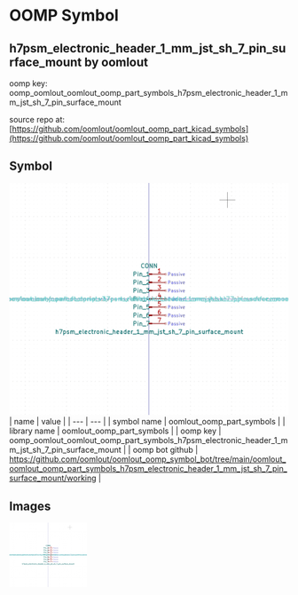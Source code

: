 # OOMP Symbol  
## h7psm_electronic_header_1_mm_jst_sh_7_pin_surface_mount  by oomlout  
  
oomp key: oomp_oomlout_oomlout_oomp_part_symbols_h7psm_electronic_header_1_mm_jst_sh_7_pin_surface_mount  
  
source repo at: [https://github.com/oomlout/oomlout_oomp_part_kicad_symbols](https://github.com/oomlout/oomlout_oomp_part_kicad_symbols)  
## Symbol  
  
[![working.png](working_600.png)](working.png)  
| name | value | 
| --- | --- | 
| symbol name | oomlout_oomp_part_symbols | 
| library name | oomlout_oomp_part_symbols | 
| oomp key | oomp_oomlout_oomlout_oomp_part_symbols_h7psm_electronic_header_1_mm_jst_sh_7_pin_surface_mount | 
| oomp bot github | https://github.com/oomlout/oomlout_oomp_symbol_bot/tree/main/oomlout_oomlout_oomp_part_symbols_h7psm_electronic_header_1_mm_jst_sh_7_pin_surface_mount/working | 
## Images  
  
[![working.png](working_140.png)](working.png)  
